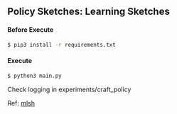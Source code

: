 ## Policy Sketches: Learning Sketches

#### Before Execute
```bash
$ pip3 install -r requirements.txt
```

#### Execute
```bash
$ python3 main.py
```

Check logging in experiments/craft\_policy <br/>

Ref: [mlsh](https://github.com/openai/mlsh)

